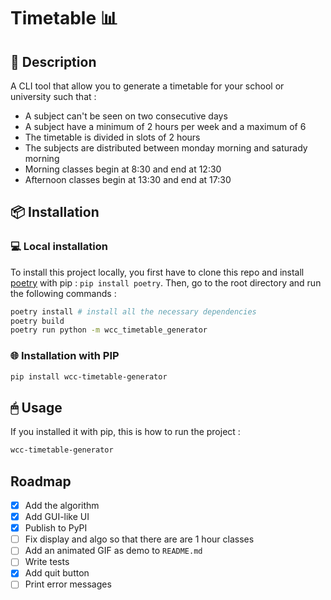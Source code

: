 # Timetable 📊

## 📰 Description 
A CLI tool that allow you to generate a timetable for your school or university such that : 
 - A subject can't be seen on two consecutive days
 - A subject have a minimum of 2 hours per week and a maximum of 6
 - The timetable is divided in slots of 2 hours
 - The subjects are distributed between monday morning and saturady morning
 - Morning classes begin at 8:30 and end at 12:30
 - Afternoon classes begin at 13:30 and end at 17:30

 ## 📦 Installation 

 ### 💻 Local installation

To install this project locally, you first have to clone this repo and install [poetry](https://python-poetry.org/) with pip : `pip install poetry`.
Then, go to the root directory and run the following commands : 
```bash
poetry install # install all the necessary dependencies
poetry build
poetry run python -m wcc_timetable_generator 
```

 ### 🌐 Installation with PIP
 ```bash
 pip install wcc-timetable-generator
 ```

## 🖱 Usage
If you installed it with pip, this is how to run the project : 
```bash
wcc-timetable-generator
```

## Roadmap
- [x] Add the algorithm 
- [x] Add GUI-like UI
- [x] Publish to PyPI
- [ ] Fix display and algo so that there are are 1 hour classes
- [ ] Add an animated GIF as demo to `README.md`
- [ ] Write tests
- [x] Add quit button
- [ ] Print error messages
